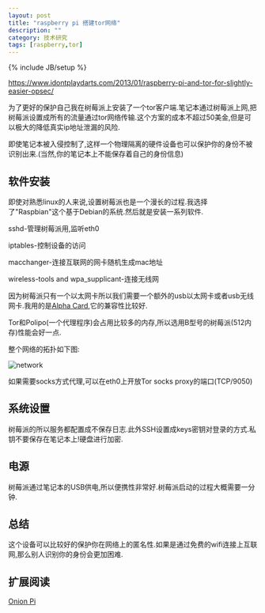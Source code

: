 ```yaml
---
layout: post
title: "raspberry pi 搭建tor网络"
description: ""
category: 技术研究
tags: [raspberry,tor]
---
```

{% include JB/setup %}

https://www.idontplaydarts.com/2013/01/raspberry-pi-and-tor-for-slightly-easier-opsec/

为了更好的保护自己我在树莓派上安装了一个tor客户端.笔记本通过树莓派上网,把树莓派设置成所有的流量通过tor网络传输.这个方案的成本不超过50美金,但是可以极大的降低真实ip地址泄漏的风险.

即使笔记本被入侵控制了,这样一个物理隔离的硬件设备也可以保护你的身份不被识别出来.(当然,你的笔记本上不能保存着自己的身份信息)

## 软件安装 ##

即使对熟悉linux的人来说,设置树莓派也是一个漫长的过程.我选择了"Raspbian"这个基于Debian的系统.然后就是安装一系列软件.

sshd-管理树莓派用,监听eth0

iptables-控制设备的访问

macchanger-连接互联网的网卡随机生成mac地址

wireless-tools and wpa_supplicant-连接无线网

因为树莓派只有一个以太网卡所以我们需要一个额外的usb以太网卡或者usb无线网卡.我用的是[Alpha Card](http://www.amazon.com/Alfa-Wireless-Original-Screw-On-9dBi/dp/B001O9X9EU),它的兼容性比较好.

Tor和Polipo(一个代理程序)会占用比较多的内存,所以选用B型号的树莓派(512内存)性能会好一点.

整个网络的拓扑如下图:

![network]({{site.img_url}}berry.png)

如果需要socks方式代理,可以在eth0上开放Tor socks proxy的端口(TCP/9050)

## 系统设置 ##

树莓派的所以服务都配置成不保存日志.此外SSH设置成keys密钥对登录的方式.私钥不要保存在笔记本上!硬盘进行加密.

## 电源 ##

树莓派通过笔记本的USB供电,所以便携性非常好.树莓派启动的过程大概需要一分钟.


## 总结 ##

这个设备可以比较好的保护你在网络上的匿名性.如果是通过免费的wifi连接上互联网,那么别人识别你的身份会更加困难.

## 扩展阅读 ##

[Onion Pi](http://learn.adafruit.com/onion-pi/overview)


